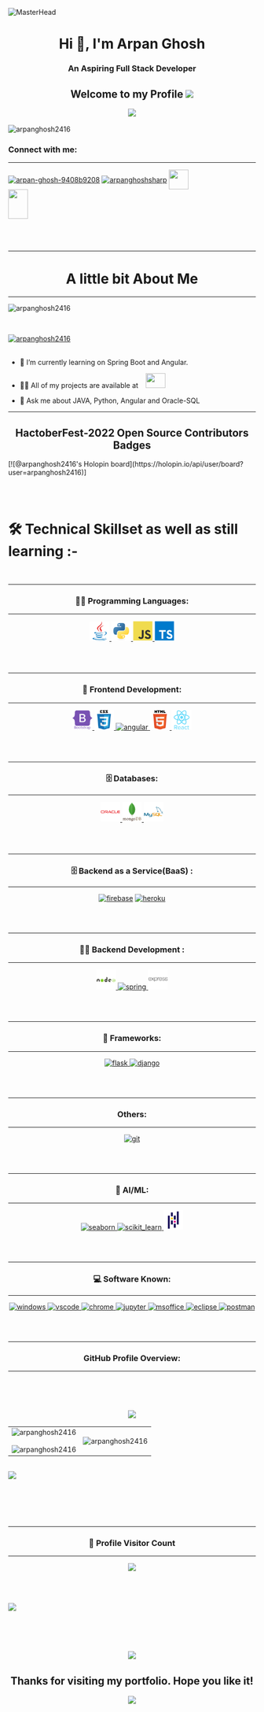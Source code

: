 ![MasterHead](https://github.com/dipayanjishu/dipayanjishu/blob/main/Color%20Matte.gif)
<h1 align="center">Hi 👋, I'm Arpan Ghosh</h1>
<h3 align="center">An Aspiring Full Stack Developer</h3>
<h2 align="center">Welcome to my Profile
    <img src="https://media.giphy.com/media/hvRJCLFzcasrR4ia7z/giphy.gif" width="20">
</h2>
<p align="center">
    <a href="https://github.com/arpanghosh2416/readme-typing-svg"><img src="https://readme-typing-svg.herokuapp.com?font=fira&size=23&color=F74533&background=EFFF4F00&center=true&width=500&height=45&lines=A+Self+Taught+Developer;Learning+Web+App+Development;Backend+Developer;Frontend+Developer;A+Quick+Learner"></a>
</p>
<p align="left"> <img src="https://komarev.com/ghpvc/?username=arpanghosh2416&label=Profile%20views&color=0e75b6&style=flat" alt="arpanghosh2416" /> </p>

<h3 align="left">Connect with me:</h3><hr>
<p align="left">
<a href="https://www.linkedin.com/in/arpan-ghosh-9408b9208" target="blank"><img align="center" src="https://raw.githubusercontent.com/rahuldkjain/github-profile-readme-generator/master/src/images/icons/Social/linked-in-alt.svg" alt="arpan-ghosh-9408b9208" height="30" width="40" /></a>
<a href="https://www.hackerrank.com/arpanghoshsharp" target="blank"><img align="center" src="https://raw.githubusercontent.com/rahuldkjain/github-profile-readme-generator/master/src/images/icons/Social/hackerrank.svg" alt="arpanghoshsharp" height="30" width="40" /></a>
<a href="mailto:arpanghoshiembca2023@gmail.com" target="blank"><img align="center" src="https://cdn.jsdelivr.net/gh/devicons/devicon/icons/google/google-original.svg" height="40" width="40"/></a><br>
<a href="https://github.com/arpanghosh2416" target="blank"><img src="https://cdn.jsdelivr.net/gh/devicons/devicon/icons/github/github-original-wordmark.svg" height="60" width="40"/></a></p>  
<br><br><hr>     
<h1 align="center">A little bit About Me</h1><hr>
<p align="left"> <img src="https://komarev.com/ghpvc/?username=arpanghosh2416&label=Profile%20views&color=0e75b6&style=flat" alt="arpanghosh2416" /> </p><br>

<p align="left"> <a href="https://github.com/ryo-ma/github-profile-trophy"><img src="https://github-profile-trophy.vercel.app/?username=arpanghosh2416" alt="arpanghosh2416" /></a> <br><br>

- 🌱 I’m currently learning  on Spring Boot and Angular. <br>

- 👨‍💻 All of my projects are available at &nbsp;&nbsp; <a href="https://github.com/arpanghosh2416" target="blank"><img src="https://cdn.jsdelivr.net/gh/devicons/devicon/icons/github/github-original-wordmark.svg" height="30" width="40"/></a><br>

- 💬 Ask me about JAVA, Python, Angular and Oracle-SQL<br>
<hr>
<p>
<h2 align="center">HactoberFest-2022 Open Source Contributors Badges</h2>
[![@arpanghosh2416's Holopin board](https://holopin.io/api/user/board?user=arpanghosh2416)]
</p>
</p>
<br><br>
<h1 align="left"> 🛠️ Technical Skillset as well as still learning :-</h1>
<br>
<hr>
<h3 align="center">👨‍💻 Programming Languages:</h3><hr>
<p align="center">
<a href="https://www.java.com" target="_blank" rel="noreferrer"> <img src="https://raw.githubusercontent.com/devicons/devicon/master/icons/java/java-original.svg" alt="java" width="40" height="40"/> </a>
<a href="https://www.python.org" target="_blank" rel="noreferrer"> <img src="https://raw.githubusercontent.com/devicons/devicon/master/icons/python/python-original.svg" alt="python" width="40" height="40"/> </a>
<a href="https://developer.mozilla.org/en-US/docs/Web/JavaScript" target="_blank" rel="noreferrer"> <img src="https://raw.githubusercontent.com/devicons/devicon/master/icons/javascript/javascript-original.svg" alt="javascript" width="40" height="40"/> </a>
<a href="https://www.typescriptlang.org/" target="_blank" rel="noreferrer"> <img src="https://raw.githubusercontent.com/devicons/devicon/master/icons/typescript/typescript-original.svg" alt="typescript" width="40" height="40"/> </a></p>
<br><br><hr>
<h3 align="center">🧰 Frontend Development:</h3><hr>
<p align="center">
<a href="https://getbootstrap.com" target="_blank" rel="noreferrer"> <img src="https://raw.githubusercontent.com/devicons/devicon/master/icons/bootstrap/bootstrap-plain-wordmark.svg" alt="bootstrap" width="40" height="40"/> </a>
<a href="https://www.w3schools.com/css/" target="_blank" rel="noreferrer"> <img src="https://raw.githubusercontent.com/devicons/devicon/master/icons/css3/css3-original-wordmark.svg" alt="css3" width="40" height="40"/> </a> 
 <a href="https://angular.io" target="_blank" rel="noreferrer"> <img src="https://angular.io/assets/images/logos/angular/angular.svg" alt="angular" width="40" height="40"/> </a>
<a href="https://www.w3.org/html/" target="_blank" rel="noreferrer"> <img src="https://raw.githubusercontent.com/devicons/devicon/master/icons/html5/html5-original-wordmark.svg" alt="html5" width="40" height="40"/> </a>
<a href="https://reactjs.org/" target="_blank" rel="noreferrer"> <img src="https://raw.githubusercontent.com/devicons/devicon/master/icons/react/react-original-wordmark.svg" alt="react" width="40" height="40"/> </a>
</p>
<br><br><hr>
<h3 align="center">🗄️ Databases:</h3><hr>
<p align="center"> 
<a href="https://www.oracle.com/" target="_blank" rel="noreferrer"> <img src="https://raw.githubusercontent.com/devicons/devicon/master/icons/oracle/oracle-original.svg" alt="oracle" width="40" height="40"/> </a> 
 <a href="https://www.mongodb.com/" target="_blank" rel="noreferrer"> <img src="https://raw.githubusercontent.com/devicons/devicon/master/icons/mongodb/mongodb-original-wordmark.svg" alt="mongodb" width="40" height="40"/> </a>
 <a href="https://www.mysql.com/" target="_blank" rel="noreferrer"> <img src="https://raw.githubusercontent.com/devicons/devicon/master/icons/mysql/mysql-original-wordmark.svg" alt="mysql" width="40" height="40"/> </a> 
</p>
<br><br><hr>
<h3 align="center">🗄️ Backend as a Service(BaaS) :</h3><hr>
<p align="center"> 
<a href="https://firebase.google.com/" target="_blank" rel="noreferrer"><img src="https://cdn.jsdelivr.net/gh/devicons/devicon/icons/firebase/firebase-plain-wordmark.svg" alt="firebase" width="40" height="40" /></a>
<a href="https://heroku.com" target="_blank" rel="noreferrer"> <img src="https://www.vectorlogo.zone/logos/heroku/heroku-icon.svg" alt="heroku" width="40" height="40"/> </a> 
</p>
<br><br><hr>
<h3 align="center">👨‍💻 Backend Development :</h3><hr>
<p align="center"> 
<a href="https://nodejs.org" target="_blank" rel="noreferrer"> <img src="https://raw.githubusercontent.com/devicons/devicon/master/icons/nodejs/nodejs-original-wordmark.svg" alt="nodejs" width="40" height="40"/> </a>
<a href="https://spring.io/" target="_blank" rel="noreferrer"> <img src="https://www.vectorlogo.zone/logos/springio/springio-icon.svg" alt="spring" width="40" height="40"/> </a>
<a href="https://expressjs.com" target="_blank" rel="noreferrer"> <img src="https://raw.githubusercontent.com/devicons/devicon/master/icons/express/express-original-wordmark.svg" alt="express" width="40" height="40"/> </a>
</p>
<br><br><hr>
<h3 align="center">🧰 Frameworks:</h3><hr>
<p align="center"> 
<a href="https://flask.palletsprojects.com/" target="_blank" rel="noreferrer"> <img src="https://www.vectorlogo.zone/logos/pocoo_flask/pocoo_flask-icon.svg" alt="flask" width="40" height="40"/> </a>
<a href="https://www.djangoproject.com/" target="_blank" rel="noreferrer"> <img src="https://cdn.worldvectorlogo.com/logos/django.svg" alt="django" width="40" height="40"/> </a> 
</p>
<br><br><hr>
<h3 align="center">Others:</h3><hr>  
<p align="center"> 
<a href="https://git-scm.com/" target="_blank" rel="noreferrer"> <img src="https://www.vectorlogo.zone/logos/git-scm/git-scm-icon.svg" alt="git" width="40" height="40"/> </a>
</p>
<br><br><hr>
<h3 align="center">🧰 AI/ML:</h3><hr>  
<p align="center"> 
<a href="https://seaborn.pydata.org/" target="_blank" rel="noreferrer"> <img src="https://seaborn.pydata.org/_images/logo-mark-lightbg.svg" alt="seaborn" width="40" height="40"/> </a>
<a href="https://scikit-learn.org/" target="_blank" rel="noreferrer"> <img src="https://upload.wikimedia.org/wikipedia/commons/0/05/Scikit_learn_logo_small.svg" alt="scikit_learn" width="40" height="40"/> </a>
<a href="https://pandas.pydata.org/" target="_blank" rel="noreferrer"> <img src="https://raw.githubusercontent.com/devicons/devicon/2ae2a900d2f041da66e950e4d48052658d850630/icons/pandas/pandas-original.svg" alt="pandas" width="40" height="40"/> </a>
</p>
<br><br><hr>
<h3 align="center">💻 Software Known:</h3><hr>  
<p align="center">   
<a href="https://windows.com" target="_blank" rel="noreferrer"> <img src="https://img.icons8.com/fluency/48/000000/windows-10.png" alt="windows" width="40" height="40"/> </a>
<a href="https://visualstudiocode.com/" target="_blank" rel="noreferrer"> <img src="https://img.icons8.com/color/48/000000/visual-studio-code-2019.png" alt="vscode" width="40" height="40"/> </a>
<a href="https://chrome.com/" target="_blank" rel="noreferrer"> <img src="https://img.icons8.com/color/48/000000/chrome.png" alt="chrome" width="40" height="40"/> </a>
<a href="https://jupyter.org" target="_blank" rel="noreferrer"> <img src="https://img.icons8.com/fluency/48/000000/jupyter.png" alt="jupyter" width="40" height="40"/> </a>
<a href="https://microsoftoffice.com" target="_blank" rel="noreferrer"> <img src="https://img.icons8.com/color/48/000000/microsoft-office-2019.png" alt="msoffice" width="40" height="40"/> </a>
<a href="https://eclipse.org" target="_blank" rel="noreferrer"><img src="https://img.icons8.com/nolan/64/java-eclipse.png" alt="eclipse" width="40" height="40"/> </a>
<a href="https://postman.com" target="_blank" rel="noreferrer"> <img src="https://www.vectorlogo.zone/logos/getpostman/getpostman-icon.svg" alt="postman" width="40" height="40"/> </a>
</p>
<br><br><hr>
<h3 align="center">GitHub Profile Overview:</h3><hr> 
<br><br><br>
<p align="center">
    <img src="https://user-images.githubusercontent.com/73097560/115834477-dbab4500-a447-11eb-908a-139a6edaec5c.gif" >
    <br>
    <table border="0" align="center">
        <tr border="0">
            <td width="50%" align="center"><img align="left" src="https://github-readme-stats.vercel.app/api?username=arpanghosh2416&show_icons=true&theme=dark&title_color=41ec55&text_color=3dffd8&locale=en" alt="arpanghosh2416" />
                <br>
            </br>
            <img align="center" src="https://github-readme-streak-stats.herokuapp.com/?user=arpanghosh2416&theme=dark" alt="arpanghosh2416" />
        </td>
        <td width="50%" align="center">
            <img align="center" src="https://github-readme-stats.vercel.app/api/top-langs?username=arpanghosh2416&show_icons=true&theme=dark&title_color=10fe97&text_color=80fdff&locale=en&layout=compact" alt="arpanghosh2416" />
        </td>
    </tr>
    </table>
    <br>
<img src="https://user-images.githubusercontent.com/73097560/115834477-dbab4500-a447-11eb-908a-139a6edaec5c.gif">
</p>
<br>
<br>
<p align="centre">
    <br>
    <hr>
<div align=center>
    <h3><b>📍 Profile Visitor Count</b></h3><hr>
</div>
<p align="center" >   
    <img src="https://profile-counter.glitch.me/arpanghosh2416/count.svg" />  
  </p>
 <br><br>
 <p align="centre">
 <img src="https://activity-graph.herokuapp.com/graph?username=arpanghosh2416&theme=react-dark" /></p> 
<br><br><br>
<p align="center">
<img src="https://user-images.githubusercontent.com/73097560/115834477-dbab4500-a447-11eb-908a-139a6edaec5c.gif"></p>
<h2 align="center"> Thanks for visiting my portfolio. Hope you like it!</h2>
<p align="center">
<img src="https://user-images.githubusercontent.com/73097560/115834477-dbab4500-a447-11eb-908a-139a6edaec5c.gif"></p>
